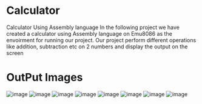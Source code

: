 # Calculator
Calculator Using Assembly language
In the following project we have created a calculator using Assembly language on Emu8086 as the envoirment for running our project. 
Our project perform different operations like addition, subtraction etc on 2 numbers and display the output on the screen
# OutPut Images
![image](https://user-images.githubusercontent.com/77490589/193579061-50e7d5b0-683a-439e-a84a-7985db16b41c.png)
![image](https://user-images.githubusercontent.com/77490589/193579086-549000e0-5b00-4c00-abaf-7ca9a82726ca.png)
![image](https://user-images.githubusercontent.com/77490589/193579168-434f018a-0184-4fa5-86b7-56c7677150d5.png)
![image](https://user-images.githubusercontent.com/77490589/193579204-dc754783-17f0-460e-9de7-a27c2c5aff72.png)
![image](https://user-images.githubusercontent.com/77490589/193579229-4195f88d-1518-4b99-ba0a-19eac11bb512.png)
![image](https://user-images.githubusercontent.com/77490589/193579257-05f4d325-f40c-494a-81cb-88af69f70255.png)
![image](https://user-images.githubusercontent.com/77490589/193579301-571a14fd-e33b-464f-985c-759c6b1fc7ec.png)
![image](https://user-images.githubusercontent.com/77490589/193579330-b8450719-dfde-4808-8fe4-7a0bf2989777.png)
